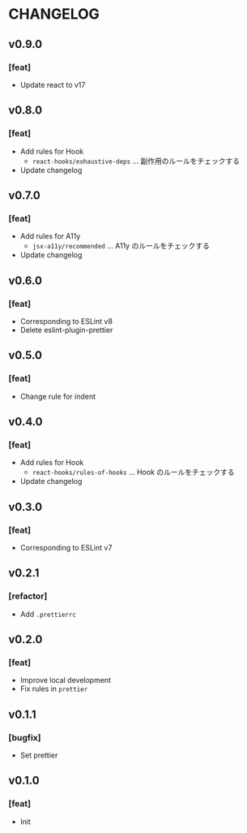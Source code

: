 # CHANGELOG

## v0.9.0

### [feat]
- Update react to v17

## v0.8.0

### [feat]
- Add rules for Hook
  - `react-hooks/exhaustive-deps` ... 副作用のルールをチェックする
- Update changelog

## v0.7.0

### [feat]
- Add rules for A11y
  - `jsx-a11y/recommended` ... A11y のルールをチェックする
- Update changelog

## v0.6.0

### [feat]
- Corresponding to ESLint v8
- Delete eslint-plugin-prettier

## v0.5.0

### [feat]
- Change rule for indent

## v0.4.0

### [feat]
- Add rules for Hook
   - `react-hooks/rules-of-hooks` ... Hook のルールをチェックする
- Update changelog

## v0.3.0

### [feat]
- Corresponding to ESLint v7

## v0.2.1

### [refactor]
- Add `.prettierrc`

## v0.2.0

### [feat]
- Improve local development
- Fix rules in `prettier`

## v0.1.1

### [bugfix]
- Set prettier

## v0.1.0

### [feat]
- Init
